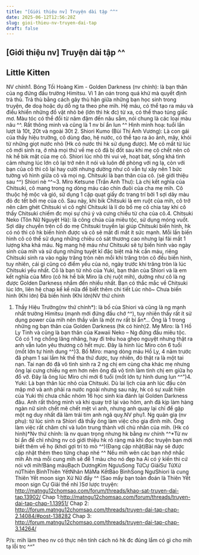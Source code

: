 ```yaml
---
title: "[Giới thiệu nv] Truyện dài tập ^^"
date: 2025-06-12T12:56:28Z
slug: gioi-thieu-nv-truyen-dai-tap
draft: false
---
```


## [Giới thiệu nv] Truyện dài tập ^^

## Little Kitten

NV chính1. Bóng Tối Hoàng Kim - Golden Darkness (nv chính): là bạn thân của ng đứng đầu trường Himitsu. Vì 1 ân oán trong quá khứ mà quyết định trả thù. Trả thù bằng cách gây thù hận giữa những bạn học sinh trong truyện, đe doạ hoặc dụ dỗ ng ta theo phe mìh. Hệ máu, có thể tạo ra máu và điều khiển những đồ vật nhỏ bé (lớn thì hk đc) từ xa, có thể thao túng giấc mơ. Màu tóc có thể đổi từ nâm đậm đến nâu sẫm, nói chung là các loại màu nâu ^^. Rất thông minh và cũng là 1 nv bí ẩn lun ^^ Hình minh hoạ: tuổi lần lượt là 10t, 20t và ngoài 30t 2. Shiori Kumo (Bùi Thị Ánh Vương): Là con gái của thầy hiệu trưởng, cô dùng đao, hệ nước, có thể tạo ra ảo ảnh, mây, khói từ những giọt nước nhỏ (Hk có nước thì hk sử dụng được). Mẹ cô mất từ lúc cô mới sinh ra, ở nhà mọi thứ về mẹ cô đã bị đốt sau khi mẹ cô chết nên cô hk hề bik mặt của mẹ cô. Shiori lúc nhỏ thì vui vẻ, hoạt bát, sống khá tình cảm nhưng lúc lớn cô lại trở nên ít nói và luôn đề phòng với ng lạ, còn với bạn của cô thì cô lại hay cười nhưng dường như cô vẫn tự xây nên 1 bức tường vô hình giữa cô và mọi ng. Chitsuki là bạn thân của cô. (sẽ giới thiệu sau ^^) Shiori nè ^^~3. Miro Ketsune (Trần Anh Thư): Là chị kết nghĩa của Chitsuki, cô mang trong ng dòng máu cáo chín đuôi của cha mẹ mìh. Cô thuộc hệ mộc và gió, sử dụng 1 cặp quạt giấy đc trang trí bởi 1 sợi dây màu đỏ đc tết bởi mẹ của cô. Sau này, khi bik Chitsuki là em ruột của mìh, cô trở nên căm ghét Chitsuki vì cô nghĩ Chitsuki là lí do bố mẹ cô chia tay khi cô thấy Chitsuki chiếm đc mọi sự chú ý và cưng chiều từ cha của cô.4. Chitsuki Neko (Tôn Nữ Nguyệt Hà): là công chúa của miêu tộc, sử dụng móng vuốt. Sợi dây chuyền trên cổ do mẹ Chitsuki truyền lại giúp Chitsuki biến hình, hk có nó thì cô hk biến hình được và cô sẽ mất đi mất ít sức mạnh. Mỗi lần biến hình cô có thể sử dụng những chiêu có sát thương cao nhưng lại fải mất 1 lượng kha khá máu. Ng mang hệ máu như Chitsuki sẽ tự biến hình vào ngày sinh của mìh và sử dụng những tuyệt kĩ đặc biệt mà hk cần máu, riêng Chitsuki sinh ra vào ngày trăng tròn nên mỗi khi trăng tròn cô đều biến hình, tuy nhiên, cái gì cũng có điểm yếu của nó, ngày trước khi trăng tròn là lúc Chitsuki yếu nhất. Cô là bạn từ nhỏ của Yuki, bạn thân của Shiori và là em kết nghĩa của Miro (cô hk hề bik Miro là chị ruột mìh), dường như cô là ng được Golden Darkness nhắm đến nhiều nhất. Bạn có thắc mắc về Chitsuki lúc lớn, liên hệ chap kế kế nữa để biết thêm chi tiết  Lúc nhỏ~ Chưa biến hình (Khi lớn) Đã biến hình (Khi lớn)NV thứ chính 
1. Thầy Hiệu Trưởng(nv thứ chính*): là bố của Shiori và cũng là ng mạnh nhất trường Himitsu (mạnh mới đứng đầu chớ ^^), tuy nhiên thầy rất ít sử dụng power của mìh nên thầy vẫn là một nv rất bí ẩn*... Ông là 1 trong những ng bạn thân của Golden Darkness (hk có hình)2. Mẹ Miro: là 1 Hồ Ly Tinh và cũng là bạn thân của Kawaii Neko – Ng đứng đầu miêu tộc. Cô có 1 ng chồng lăng nhăng, hay đi trêu hoa ghẹo nguyệt nhưng thật ra anh vẫn luôn yêu thương cô hết mực. Đây là hình lúc Miro còn 6 tuổi (mốt lớn tự hình dung ^^)3. Bố Miro: mang dòng máu Hồ Ly, 4 năm trước đã phạm 1 sai lầm hk thể tha thứ được, tuy nhiên, đó thật ra là một tai nạn. Tai nạn đó đã vô tình sinh ra 2 ng chị em cùng cha khác mẹ nhưng ông lại cưng chiều ng em hơn nên ông đã vô tình làm tình chị em giữa họ đổ vỡ. Đây là ông lúc Miro chỉ mới 6 tuổi (mốt lớn tự hình dung lun ^^")4. Yuki: Là bạn thân lúc nhỏ của Chitsuki. Dù lai lịch của anh lúc đầu còn mập mờ và anh phải ra nước ngoài nhưng sau này, hk có sự xuất hiện của Yuki thì chưa chắc nhóm 16 học sinh kia đánh lại Golden Darkness đâu. Anh rất thông minh và khi quay trở lại vào hôm, anh đã kịp làm hàng ngàn nữ sinh chết mê chết mệt vì anh, nhưng anh quay lại chỉ để gặp một ng duy nhất đã làm trái tim anh ngã quỵ.NV phụ1. Ng quản gia (nv phụ): từ lúc sinh ra Shiori đã thấy ông làm việc cho gia đình mìh. Ông làm việc rất chăm chỉ và luôn trung thành với chủ nhân của mìh. (Hk có hình)*Nv thứ chính: là nv quan trọng nhưng hk bằng nv chính ^^*Từ nv bí ẩn để chỉ những nv có giới thiệu hk rõ ràng mà khi đọc truyện bạn mới biết thêm về họ (khơi gợi trí tò mò ^^)(Đang cập nhật)Bài này sẽ được cập nhật thêm theo từng chap nhé ^^ Nếu mìh wên các bạn nhớ nhắc mìh  Àh mà mỗi cung mìh sẽ để 1 màu cho nó đẹp ha  Ai có ý kiến thì cứ nói với mìh!Bảng màuBạch DươngKim NgưuSong TửCự GiảiSư TửXử nữThiên BìnhThiên YếtNhân MãMa KếtBảo BìnhSong NgưShiori là cung Thiên Yết moon sign Xử Nữ đấy ^^ (Sao mấy bạn toàn đoán là Thiên Yết moon sign Cự Giải thế nhỉ )Sơ lược truyện: http://matngu12chomsao.com/forum/threads/khao-sat-truyen-dai-tap.13902/
Chap 1:http://matngu12chomsao.com/forum/threads/truyen-dai-tap-chap-1.13951/
Chap 2: http://forum.matngu12chomsao.com/threads/truyen-dai-tap-chap-2.14084/#post-138282
Chap 3: http://forum.matngu12chomsao.com/threads/truyen-dai-tap-chap-3.14264/
 
P/s: mìh làm theo nv có thực nên tính cách nó hk đc đúng lắm có gì cho mìh tạ lỗi trc ^^"